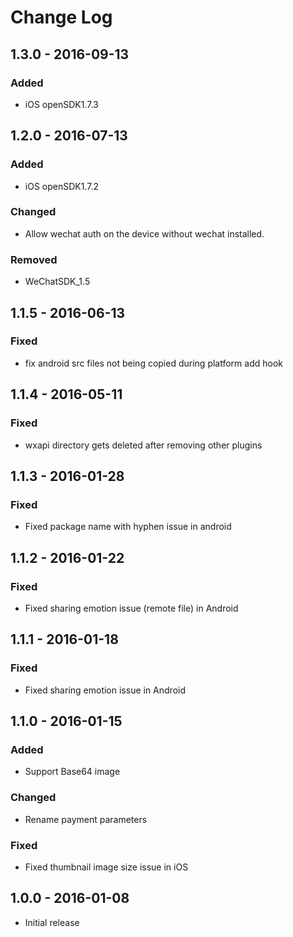 # Change Log

## 1.3.0 - 2016-09-13
### Added
- iOS openSDK1.7.3

## 1.2.0 - 2016-07-13
### Added
- iOS openSDK1.7.2

### Changed
- Allow wechat auth on the device without wechat installed.

### Removed
- WeChatSDK_1.5

## 1.1.5 - 2016-06-13
### Fixed
- fix android src files not being copied during platform add hook

## 1.1.4 - 2016-05-11
### Fixed
- wxapi directory gets deleted after removing other plugins

## 1.1.3 - 2016-01-28
### Fixed
- Fixed package name with hyphen issue in android

## 1.1.2 - 2016-01-22
### Fixed
- Fixed sharing emotion issue (remote file) in Android

## 1.1.1 - 2016-01-18
### Fixed
- Fixed sharing emotion issue in Android

## 1.1.0 - 2016-01-15
### Added
- Support Base64 image

### Changed
- Rename payment parameters

### Fixed
- Fixed thumbnail image size issue in iOS

## 1.0.0 - 2016-01-08
- Initial release
